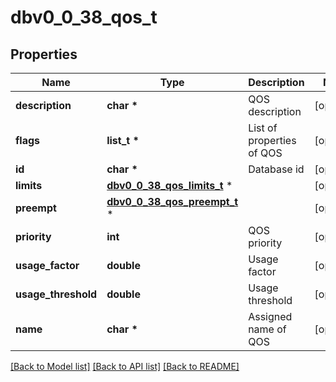 # dbv0_0_38_qos_t

## Properties
Name | Type | Description | Notes
------------ | ------------- | ------------- | -------------
**description** | **char \*** | QOS description | [optional] 
**flags** | **list_t \*** | List of properties of QOS | [optional] 
**id** | **char \*** | Database id | [optional] 
**limits** | [**dbv0_0_38_qos_limits_t**](dbv0_0_38_qos_limits.md) \* |  | [optional] 
**preempt** | [**dbv0_0_38_qos_preempt_t**](dbv0_0_38_qos_preempt.md) \* |  | [optional] 
**priority** | **int** | QOS priority | [optional] 
**usage_factor** | **double** | Usage factor | [optional] 
**usage_threshold** | **double** | Usage threshold | [optional] 
**name** | **char \*** | Assigned name of QOS | [optional] 

[[Back to Model list]](../README.md#documentation-for-models) [[Back to API list]](../README.md#documentation-for-api-endpoints) [[Back to README]](../README.md)



